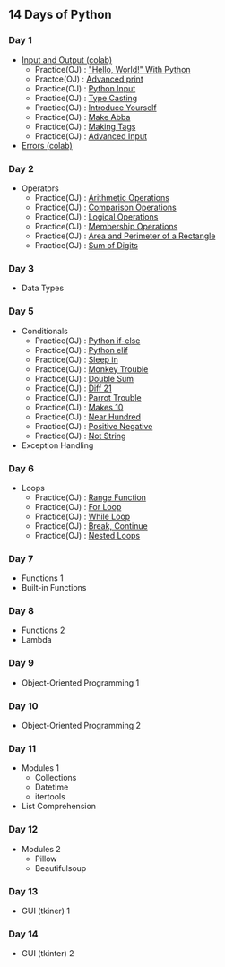 ## 14 Days of Python

### Day 1
* <a href = "https://colab.research.google.com/drive/1a1rZB5tIMluQqgSrgOWFDETsv_a7kHTn?usp=sharing">Input and Output (colab)</a>
    * Practice(OJ) : <a href = "http://3.131.175.105/problem/0213">"Hello, World!" With Python</a>
    * Practce(OJ) : <a href="http://3.131.175.105/problem/0284">Advanced print</a>
    * Practice(OJ) : <a href = "http://3.131.175.105/problem/0214">Python Input</a>
    * Practice(OJ) : <a href = "http://3.131.175.105/problem/0217">Type Casting</a>
    * Practice(OJ) : <a href = "http://3.131.175.105/problem/0219">Introduce Yourself</a>
    * Practice(OJ) : <a href="http://3.131.175.105/problem/0235">Make Abba</a>
    * Practice(OJ) : <a href="http://3.131.175.105/problem/0236">Making Tags</a>
    * Practice(OJ) : <a href = "http://3.131.175.105/problem/0246">Advanced Input</a>
* <a href = "https://colab.research.google.com/drive/17xim7Q8CzN9ybLFZqg_wdBqnKfBfkRO4?usp=sharing">Errors (colab)</a>

### Day 2
* Operators
    * Practice(OJ) : <a href="http://3.131.175.105/problem/0218">Arithmetic Operations</a>
    * Practice(OJ) : <a href="http://3.131.175.105/problem/0223">Comparison Operations</a>
    * Practice(OJ) : <a href="http://3.131.175.105/problem/0224">Logical Operations</a>
    * Practice(OJ) : <a href="http://3.131.175.105/problem/0261">Membership Operations</a>
    * Practice(OJ) : <a href="http://3.131.175.105/problem/0221">Area and Perimeter of a Rectangle</a>
    * Practice(OJ) : <a href="http://3.131.175.105/problem/0222">Sum of Digits</a>

### Day 3
* Data Types
  
### Day 5
* Conditionals
    * Practice(OJ) : <a href="http://3.131.175.105/problem/0225">Python if-else</a>  
    * Practice(OJ) : <a href="http://3.131.175.105/problem/0226">Python elif</a> 
    * Practice(OJ) : <a href="http://3.131.175.105/problem/0227">Sleep in </a>
    * Practice(OJ) : <a href="http://3.131.175.105/problem/0228">Monkey Trouble</a> 
    * Practice(OJ) : <a href="http://3.131.175.105/problem/0229">Double Sum</a>
    * Practice(OJ) : <a href="http://3.131.175.105/problem/0230">Diff 21</a>
    * Practice(OJ) : <a href="http://3.131.175.105/problem/0231">Parrot Trouble</a>
    * Practice(OJ) : <a href="http://3.131.175.105/problem/0232">Makes 10</a>
    * Practice(OJ) : <a href="http://3.131.175.105/problem/0233">Near Hundred</a>
    * Practice(OJ) : <a href="http://3.131.175.105/problem/0233">Positive Negative</a>
    * Practice(OJ) : <a href="http://3.131.175.105/problem/0248">Not String</a>
* Exception Handling

### Day 6
* Loops
    * Practice(OJ) : <a href="http://3.131.175.105/problem/0262">Range Function</a> 
    * Practice(OJ) : <a href="http://3.131.175.105/problem/0263">For Loop</a>
    * Practice(OJ) : <a href="http://3.131.175.105/problem/0264">While Loop</a>
    * Practice(OJ) : <a href="http://3.131.175.105/problem/0265">Break, Continue</a>
    * Practice(OJ) : <a href="http://3.131.175.105/problem/0285">Nested Loops</a> 

### Day 7
* Functions 1
* Built-in Functions

### Day 8
* Functions 2
* Lambda

### Day 9
* Object-Oriented Programming 1

### Day 10
* Object-Oriented Programming 2

### Day 11
* Modules 1
    * Collections
    * Datetime
    * itertools
* List Comprehension

### Day 12
* Modules 2
    * Pillow
    * Beautifulsoup

### Day 13
* GUI (tkiner) 1

### Day 14
* GUI (tkinter) 2
